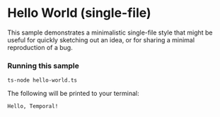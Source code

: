 # Hello World (single-file)

This sample demonstrates a minimalistic single-file style that might be useful for quickly sketching out an idea, or for sharing a minimal reproduction of a bug.

### Running this sample

```
ts-node hello-world.ts
```

The following will be printed to your terminal:

```
Hello, Temporal!
```
